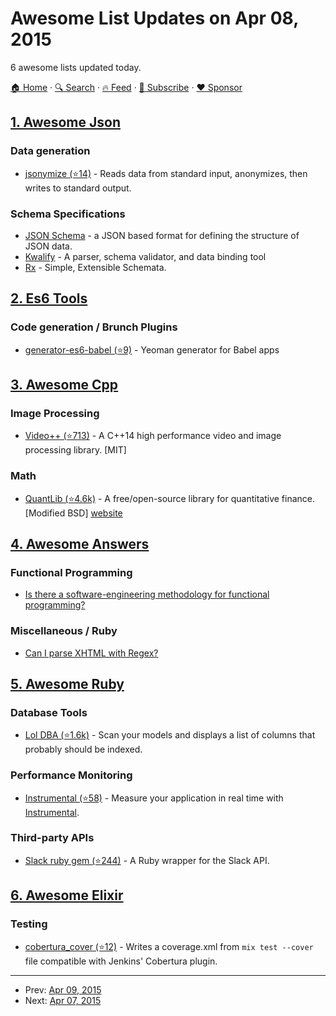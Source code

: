 # Awesome List Updates on Apr 08, 2015

6 awesome lists updated today.

[🏠 Home](/README.md) · [🔍 Search](https://www.trackawesomelist.com/search/) · [🔥 Feed](https://www.trackawesomelist.com/rss.xml) · [📮 Subscribe](https://trackawesomelist.us17.list-manage.com/subscribe?u=d2f0117aa829c83a63ec63c2f&id=36a103854c) · [❤️  Sponsor](https://github.com/sponsors/theowenyoung)



## [1. Awesome Json](/content/burningtree/awesome-json/README.md)

### Data generation

*   [jsonymize (⭐14)](https://github.com/cameronhunter/jsonymize) - Reads data from standard input, anonymizes, then writes to standard output.

### Schema Specifications

*   [JSON Schema](http://json-schema.org/) - a JSON based format for defining the structure of JSON data.
*   [Kwalify](http://www.kuwata-lab.com/kwalify/) - A parser, schema validator, and data binding tool
*   [Rx](http://rx.codesimply.com/) - Simple, Extensible Schemata.

## [2. Es6 Tools](/content/addyosmani/es6-tools/README.md)

### Code generation / Brunch Plugins

*   [generator-es6-babel (⭐9)](https://github.com/HenriqueLimas/generator-es6-babel) - Yeoman generator for Babel apps

## [3. Awesome Cpp](/content/fffaraz/awesome-cpp/README.md)

### Image Processing

*   [Video++ (⭐713)](https://github.com/matt-42/vpp) - A C++14 high performance video and image processing library. \[MIT]

### Math

*   [QuantLib (⭐4.6k)](https://github.com/lballabio/quantlib) - A free/open-source library for quantitative finance. \[Modified BSD] [website](http://quantlib.org/)

## [4. Awesome Answers](/content/cyberglot/awesome-answers/README.md)

### Functional Programming

*   [Is there a software-engineering methodology for functional programming?](http://stackoverflow.com/a/4905458/1766338)

### Miscellaneous / Ruby

*   [Can I parse XHTML with Regex?](http://stackoverflow.com/a/1732454)

## [5. Awesome Ruby](/content/markets/awesome-ruby/README.md)

### Database Tools

*   [Lol DBA (⭐1.6k)](https://github.com/plentz/lol_dba) - Scan your models and displays a list of columns that probably should be indexed.

### Performance Monitoring

*   [Instrumental (⭐58)](https://github.com/expectedbehavior/instrumental_agent) - Measure your application in real time with [Instrumental](http://instrumentalapp.com).

### Third-party APIs

*   [Slack ruby gem (⭐244)](https://github.com/aki017/slack-ruby-gem) - A Ruby wrapper for the Slack API.

## [6. Awesome Elixir](/content/h4cc/awesome-elixir/README.md)

### Testing

*   [cobertura\_cover (⭐12)](https://github.com/PSPDFKit-labs/cobertura_cover) - Writes a coverage.xml from `mix test --cover` file compatible with Jenkins' Cobertura plugin.

---

- Prev: [Apr 09, 2015](/content/2015/04/09/README.md)
- Next: [Apr 07, 2015](/content/2015/04/07/README.md)
